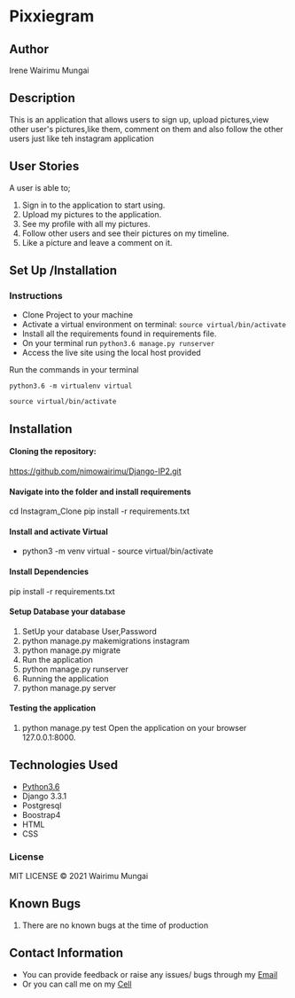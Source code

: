 # Pixxiegram


## Author

Irene Wairimu Mungai 

## Description
This is an application that allows users to sign up, upload pictures,view other user's pictures,like them, comment on them and also follow the other users just like teh instagram application

## User Stories
A user is able to;
1. Sign in to the application to start using.
1. Upload my pictures to the application.
1. See my profile with all my pictures.
1. Follow other users and see their pictures on my timeline.
1. Like a picture and leave a comment on it.





## Set Up /Installation
### Instructions 
* Clone Project to your machine
* Activate a virtual environment on terminal: `source virtual/bin/activate`
* Install all the requirements found in requirements file.
* On your terminal run `python3.6 manage.py runserver`
* Access the live site using the local host provided

Run the commands in your terminal
```
python3.6 -m virtualenv virtual
```

```
source virtual/bin/activate
```

## Installation
#### Cloning the repository:
https://github.com/nimowairimu/Django-IP2.git
#### Navigate into the folder and install requirements
cd Instagram_Clone pip install -r requirements.txt 
#### Install and activate Virtual
- python3 -m venv virtual - source virtual/bin/activate  
#### Install Dependencies
pip install -r requirements.txt 
#### Setup Database your database
1. SetUp your database User,Password
1. python manage.py makemigrations instagram
1. python manage.py migrate 
1. Run the application
1. python manage.py runserver 
1. Running the application
1. python manage.py server 

#### Testing the application
1. python manage.py test 
Open the application on your browser 127.0.0.1:8000.
        
##  Technologies Used

* [Python3.6](https://docs.python.org/3/)
* Django 3.3.1
* Postgresql 
* Boostrap4
* HTML
* CSS


### License

MIT LICENSE © 2021 Wairimu Mungai

## Known Bugs
1. There are no known bugs at the time of production

## Contact Information

 - You can provide feedback or raise any issues/ bugs through my [Email](nimowairimu@gmail.com)
  - Or you can call me on my [Cell](+254704529132)



